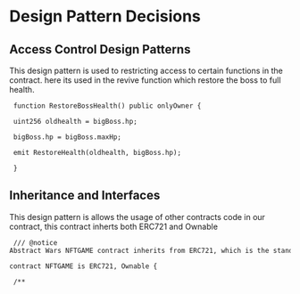 # Design Pattern Decisions

## Access Control Design Patterns

This design pattern is used to restricting access to certain functions in the contract. here its used in the revive function which restore the boss to full health.

```
 function RestoreBossHealth() public onlyOwner {

 uint256 oldhealth = bigBoss.hp;

 bigBoss.hp = bigBoss.maxHp;

 emit RestoreHealth(oldhealth, bigBoss.hp);

 }
```

## Inheritance and Interfaces

This design pattern is allows the usage of other contracts code in our contract, this contract inherts both ERC721 and Ownable
```
 /// @notice Abstract Wars NFTGAME contract inherits from ERC721, which is the standard NFT contract!

contract NFTGAME is ERC721, Ownable {

 /**
```

